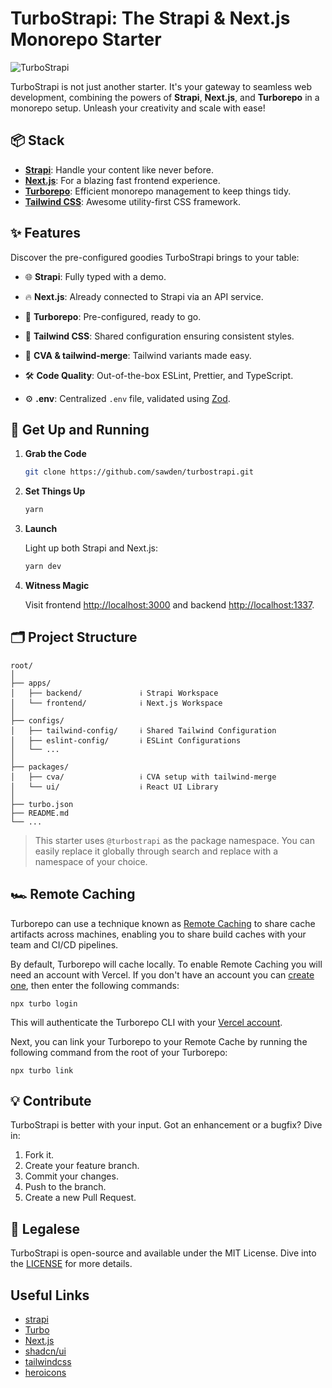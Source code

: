 # TurboStrapi: The Strapi & Next.js Monorepo Starter

![TurboStrapi](https://github-production-user-asset-6210df.s3.amazonaws.com/36924392/277128068-6fc3f7df-0e57-45be-bf3c-90b2c0f6e646.gif)

TurboStrapi is not just another starter. It's your gateway to seamless web development, combining the powers of **Strapi**, **Next.js**, and **Turborepo** in a monorepo setup. Unleash your creativity and scale with ease!

## 📦 Stack

- **[Strapi](https://strapi.io/)**: Handle your content like never before.
- **[Next.js](https://nextjs.org/)**: For a blazing fast frontend experience.
- **[Turborepo](https://turbo.build/repo)**: Efficient monorepo management to keep things tidy.
- **[Tailwind CSS](https://tailwindcss.com/)**: Awesome utility-first CSS framework.

## ✨ Features

Discover the pre-configured goodies TurboStrapi brings to your table:

- 🌐 **Strapi**: Fully typed with a demo.

- 🔥 **Next.js**: Already connected to Strapi via an API service.

- 💼 **Turborepo**: Pre-configured, ready to go.

- 🎨 **Tailwind CSS**: Shared configuration ensuring consistent styles.

- 🎡 **CVA & tailwind-merge**: Tailwind variants made easy.

- 🛠️ **Code Quality**: Out-of-the-box ESLint, Prettier, and TypeScript.

- ⚙️ **.env**: Centralized `.env` file, validated using [Zod](https://zod.dev/).

## 🚀 Get Up and Running

1. **Grab the Code**
   
   ```bash
   git clone https://github.com/sawden/turbostrapi.git
   ```

2. **Set Things Up**
   
   ```bash
   yarn
   ```

3. **Launch**
   
   Light up both Strapi and Next.js:
   
   ```bash
   yarn dev
   ```

4. **Witness Magic**
   
   Visit frontend [http://localhost:3000](http://localhost:3000) and backend [http://localhost:1337](http://localhost:1337).

## 🗂️ Project Structure

```
root/
│
├── apps/
│   ├── backend/             ℹ️ Strapi Workspace
│   └── frontend/            ℹ️ Next.js Workspace
│
├── configs/
│   ├── tailwind-config/     ℹ️ Shared Tailwind Configuration
│   ├── eslint-config/       ℹ️ ESLint Configurations
│   └── ...
│
├── packages/
│   ├── cva/                 ℹ️ CVA setup with tailwind-merge
│   └── ui/                  ℹ️ React UI Library
│
├── turbo.json
├── README.md
└── ...
```

> This starter uses `@turbostrapi` as the package namespace. You can easily replace it globally through search and replace with a namespace of your choice.



## 🏎️ Remote Caching

Turborepo can use a technique known as [Remote Caching](https://turbo.build/repo/docs/core-concepts/remote-caching) to share cache artifacts across machines, enabling you to share build caches with your team and CI/CD pipelines.

By default, Turborepo will cache locally. To enable Remote Caching you will need an account with Vercel. If you don't have an account you can [create one](https://vercel.com/signup), then enter the following commands:

```
npx turbo login
```

This will authenticate the Turborepo CLI with your [Vercel account](https://vercel.com/docs/concepts/personal-accounts/overview).

Next, you can link your Turborepo to your Remote Cache by running the following command from the root of your Turborepo:

```
npx turbo link
```

## 💡 Contribute

TurboStrapi is better with your input. Got an enhancement or a bugfix? Dive in:

1. Fork it.
2. Create your feature branch.
3. Commit your changes.
4. Push to the branch.
5. Create a new Pull Request.

## 📄 Legalese

TurboStrapi is open-source and available under the MIT License. Dive into the [LICENSE](./LICENSE) for more details.

## Useful Links

- [strapi](https://github.com/strapi/strapi)
- [Turbo](https://github.com/vercel/turbo)
- [Next.js](https://github.com/vercel/next.js)
- [shadcn/ui](https://github.com/shadcn-ui/ui)
- [tailwindcss](https://github.com/tailwindlabs/tailwindcss)
- [heroicons](https://github.com/tailwindlabs/heroicons)
